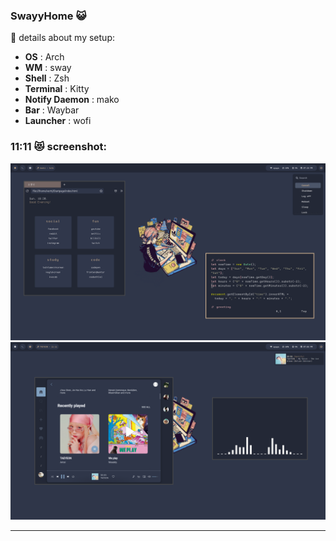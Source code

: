 ### SwayyHome :smiley_cat:

:see_no_evil: details about my setup:

- **OS**                           : Arch
- **WM**                           : sway
- **Shell**                        : Zsh
- **Terminal**                     : Kitty
- **Notify Daemon**                : mako
- **Bar**                          : Waybar
- **Launcher**                          : wofi

### 11:11 :heart_eyes_cat: screenshot: 

<img src="https://raw.githubusercontent.com/verttj/SwayyHome/master/11%3A11/assets/screenshot1.png">

<img src="https://raw.githubusercontent.com/verttj/SwayyHome/master/11%3A11/assets/screenshot.png">

<hr>
